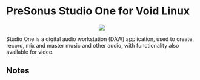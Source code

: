 # PreSonus Studio One for Void Linux

<p align="center"><img src="https://codeberg.org/th0razin3/vur/raw/branch/main/srcpkgs/PreSonus-Studio-One/PreSonus-Studio-One.png"></p>

Studio One is a digital audio workstation (DAW) application, used to create, record, mix and master music and other audio, with functionality also available for video.

## Notes

